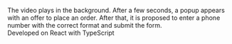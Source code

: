 The video plays in the background. After a few seconds, a popup appears with an offer to place an order. After that, it is proposed to enter a phone number with the correct format and submit the form.</br>
Developed on React with TypeScript

